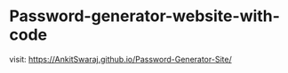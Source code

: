 # Password-generator-website-with-code

visit: https://AnkitSwaraj.github.io/Password-Generator-Site/
